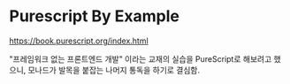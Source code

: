 # Purescript By Example

https://book.purescript.org/index.html

"프레임워크 없는 프론트엔드 개발" 이라는 교재의 실습을 PureScript로 해보려고 했으니, 모나드가 발목을 붙잡는 나머지 통독을 하기로 결심함.
